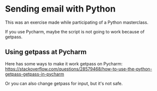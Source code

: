 # Sending email with Python

This was an exercise made while participating of a Python masterclass.

If you use Pycharm, maybe the script is not going to work because of getpass.

## Using getpass at Pycharm
Here has some ways to make it work getpass on Pycharm: 
https://stackoverflow.com/questions/28579468/how-to-use-the-python-getpass-getpass-in-pycharm

Or you can also change getpass for input, but it's not safe.
